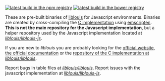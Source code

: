 [![latest build in the npm registry](https://img.shields.io/npm/v/liblouis-build.svg?colorB=44cc11&label=Latest%20Build%20@npm)](https://www.npmjs.com/package/liblouis-build)
[![latest build in the bower registry](https://img.shields.io/bower/v/liblouis-build.svg?colorB=44cc11&label=Latest%20Build%20@bower)](https://bower.io/search/?q=liblouis-build)

These are pre-built binaries of [liblouis](https://github.com/liblouis/liblouis) for Javascript environments. Binaries are created by cross-compiling the [C implementation](https://github.com/liblouis/liblouis) using [emscripten](http://emscripten.org/).
**This is not the main repository for the Javascript implementation**, but a helper repository used by the Javascript implementation located at [*liblouis/liblouis-js*](https://github.com/liblouis/liblouis-js).

If you are new to _liblouis_ you are probably looking for the [official website](http://liblouis.org/), [the official documentation](http://liblouis.org/documentation/liblouis.html) or the [repository of the C implementation at *liblouis/liblouis*](https://github.com/liblouis/liblouis).

Report bugs in table files at [*liblouis/liblouis*](https://github.com/liblouis/liblouis/issues). Report issues with the javascript implementation at [*liblouis/liblouis-js*](https://github.com/liblouis/liblouis-js/issues).
